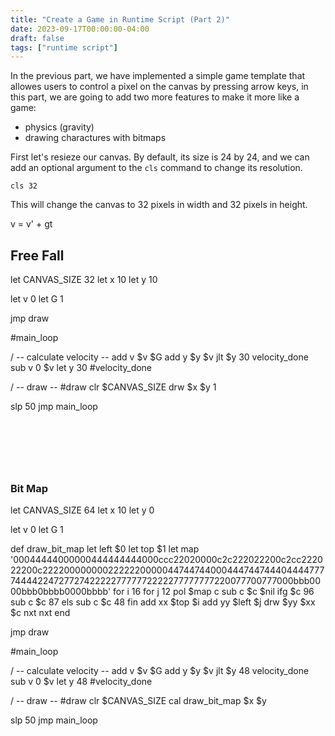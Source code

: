 ```yaml
---
title: "Create a Game in Runtime Script (Part 2)"
date: 2023-09-17T00:00:00-04:00
draft: false
tags: ["runtime script"]
---
```


<script src="https://runtime.siwei.dev/ui/main/jquery-1.12.4.js"></script>
<script src="https://runtime.siwei.dev/ui/console/jqconsole.js"></script>
<link rel="stylesheet" href="https://siwei.dev/doc/runtime/css/styles.css">
<link rel="stylesheet" href="https://runtime.siwei.dev/ui/console/jqconsole-embedded.css">
<link rel="stylesheet" href="https://runtime.siwei.dev/ui/main/style.css"/>

In the previous part, we have implemented a simple game template that allowes users to control a pixel on the canvas by pressing arrow keys, in this part, we are going to add two more features to make it more like a game:
- physics (gravity)
- drawing charactures with bitmaps


First let's resieze our canvas. By default, its size is 24 by 24, and we can add an optional argument to the `cls` command to change its resolution.
```
cls 32
```

This will change the canvas to 32 pixels in width and 32 pixels in height.


v = v' + gt

## Free Fall
<div class="runtime-embedded-box runtime-show-canvas" style="width: 100%; height: 310px;">let CANVAS_SIZE 32
let x 10
let y 10

let v 0
let G 1

jmp draw

#main_loop

/ -- calculate velocity --
add v $v $G
add y $y $v
jlt $y 30 velocity_done
sub v 0 $v
let y 30
#velocity_done


/ -- draw --
#draw
clr $CANVAS_SIZE
drw $x $y 1

slp 50
jmp main_loop

</div>

### Bit Map

<div class="runtime-embedded-box runtime-show-canvas" style="width: 100%; height: 310px;">let CANVAS_SIZE 64
let x 10
let y 0

let v 0
let G 1

def draw_bit_map
 let left $0
 let top $1
 let map '00044444000000444444444000ccc22020000c2c222022200c2cc222022200c2222000000002222220000044744744000444744744404444777744442247277274222227777772222277777777220077700777000bbb0000bbb0bbbb0000bbbb'
 for i 16
  for j 12
   pol $map c
   sub c $c $nil
   ifg $c 96
    sub c $c 87
   els
    sub c $c 48
   fin
   add xx $top $i
   add yy $left $j
   drw $yy $xx $c
  nxt
 nxt
end

jmp draw

#main_loop

/ -- calculate velocity --
add v $v $G
add y $y $v
jlt $y 48 velocity_done
sub v 0 $v
let y 48
#velocity_done


/ -- draw --
#draw
clr $CANVAS_SIZE
cal draw_bit_map $x $y


slp 50
jmp main_loop

</div>

<script src="https://runtime.siwei.dev/runtime-init.js"></script>
<script src="https://runtime.siwei.dev/ui/editor/ace.js"></script>
<script src="https://runtime.siwei.dev/src/parser.js"></script>
<script src="https://runtime.siwei.dev/src/canvas.js"></script>
<script src="https://runtime.siwei.dev/src/evaluator.js"></script>
<script src="https://runtime.siwei.dev/src/executer.js"></script>
<script src="https://runtime.siwei.dev/runtime.js"></script>

